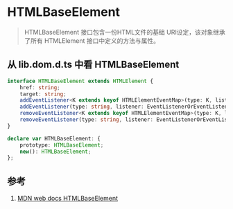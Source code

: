 # HTMLBaseElement

>HTMLBaseElement 接口包含一份HTML文件的基础 URI设定，该对象继承了所有 HTMLElement 接口中定义的方法与属性。

## 从 lib.dom.d.ts 中看 HTMLBaseElement

```ts
interface HTMLBaseElement extends HTMLElement {
    href: string;
    target: string;
    addEventListener<K extends keyof HTMLElementEventMap>(type: K, listener: (this: HTMLBaseElement, ev: HTMLElementEventMap[K]) => any, options?: boolean | AddEventListenerOptions): void;
    addEventListener(type: string, listener: EventListenerOrEventListenerObject, options?: boolean | AddEventListenerOptions): void;
    removeEventListener<K extends keyof HTMLElementEventMap>(type: K, listener: (this: HTMLBaseElement, ev: HTMLElementEventMap[K]) => any, options?: boolean | EventListenerOptions): void;
    removeEventListener(type: string, listener: EventListenerOrEventListenerObject, options?: boolean | EventListenerOptions): void;
}

declare var HTMLBaseElement: {
    prototype: HTMLBaseElement;
    new(): HTMLBaseElement;
};
```

## 参考

1. [MDN web docs HTMLBaseElement](https://developer.mozilla.org/zh-CN/docs/Web/API/HTMLBaseElement)